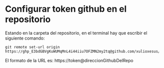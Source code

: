 # Configurar token github en el repositorio

Estando en la carpeta del repositorio, en el terminal hay que escribir el siguiente comando:

    git remote set-url origin https://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@github.com/xulioxesus/ProgramacionExamen1T

El formato de la URL es:
    https://token@direccionGithubDelRepo